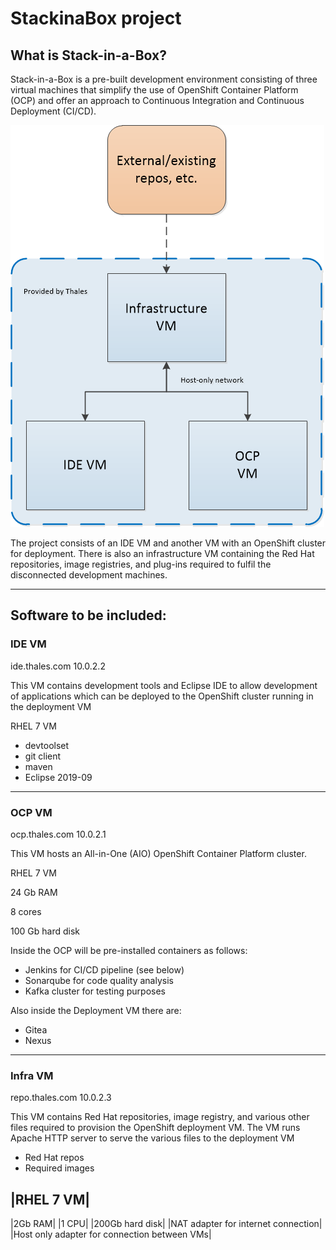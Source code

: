 # StackinaBox project

## What is Stack-in-a-Box?

Stack-in-a-Box is a pre-built development environment consisting of three virtual machines that simplify the use of OpenShift Container Platform (OCP) and offer an approach to Continuous Integration and Continuous Deployment (CI/CD).

![diagram](graphics/SIAB-infra-overview.png "SIAB")

The project consists of an IDE VM and another VM with an OpenShift cluster for deployment. There is also an infrastructure VM containing the Red Hat repositories, image registries, and plug-ins required to fulfil the disconnected development machines.

--------------------------------------

## Software to be included:

### IDE VM

ide.thales.com 10.0.2.2

This VM contains development tools and Eclipse IDE to allow development of applications which can be deployed to the OpenShift cluster running in the deployment VM

RHEL 7 VM
* devtoolset
* git client
* maven
* Eclipse 2019-09

--------------------------------------------

### OCP VM

ocp.thales.com 10.0.2.1

This VM hosts an All-in-One (AIO) OpenShift Container Platform cluster. 

RHEL 7 VM

24 Gb RAM

8 cores

100 Gb hard disk

Inside the OCP will be pre-installed containers as follows:

- Jenkins for CI/CD pipeline (see below)
- Sonarqube for code quality analysis
- Kafka cluster for testing purposes

Also inside the Deployment VM there are:

- Gitea
- Nexus

------------------------------------------

### Infra VM

repo.thales.com 10.0.2.3

This VM contains Red Hat repositories, image registry, and various other files required to provision the OpenShift deployment VM. The VM runs Apache HTTP server to serve the various files to the deployment VM

* Red Hat repos
* Required images

|RHEL 7 VM|
--------
|2Gb RAM|
|1 CPU|
|200Gb hard disk|
|NAT adapter for internet connection|
|Host only adapter for connection between VMs|